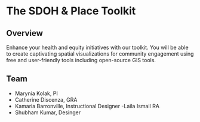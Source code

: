 # The SDOH & Place Toolkit

## Overview
Enhance your health and equity initiatives with our toolkit. You will be able to create captivating spatial visualizations for community engagement using free and user-friendly tools including open-source GIS tools.

## Team
- Marynia Kolak, PI
- Catherine Discenza, GRA
- Kamaria Barronville, Instructional Designer 
-Laila Ismail RA
- Shubham Kumar, Desinger
